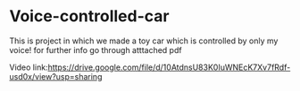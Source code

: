 # Voice-controlled-car
This is project in  which we made a toy car which is controlled by only my voice! 
for further info go through atttached pdf

Video link:https://drive.google.com/file/d/10AtdnsU83K0IuWNEcK7Xv7fRdf-usd0x/view?usp=sharing

